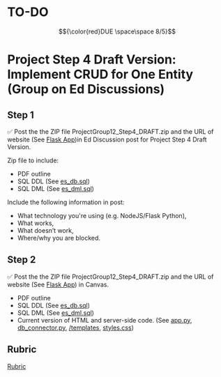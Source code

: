 # TO-DO 
$${\color{red}DUE \space\space 8/5}$$
# Project Step 4 Draft Version: Implement CRUD for One Entity (Group on Ed Discussions)

## Step 1

:white_check_mark: Post the the ZIP file ProjectGroup12_Step4_DRAFT.zip and the URL of website (See [Flask App](https://www.derekrgreene.com/flask/))in Ed Discussion post for Project Step 4 Draft Version. 

Zip file to include:

- PDF outline
- SQL DDL (See [es_db.sql](https://github.com/derekgreene11/CS340/blob/main/flask_proj/database/es_db.sql))
- SQL DML (See [es_dml.sql](https://github.com/derekgreene11/CS340/blob/main/flask_proj/database/es_dml.sql))

Include the following information in post:

- What technology you're using (e.g. NodeJS/Flask Python),
- What works,
- What doesn’t work,
- Where/why you are blocked.

## Step 2
:white_check_mark: Post the the ZIP file ProjectGroup12_Step4_DRAFT.zip and the URL of website (See [Flask App](https://www.derekrgreene.com/flask/)) in Canvas. 

- PDF outline
- SQL DDL (See [es_db.sql](https://github.com/derekgreene11/CS340/blob/main/flask_proj/database/es_db.sql))
- SQL DML (See [es_dml.sql](https://github.com/derekgreene11/CS340/blob/main/flask_proj/database/es_dml.sql))
- Current version of HTML and server-side code. (See [app.py](https://github.com/derekgreene11/CS340/blob/main/flask_proj/app.py), [db_connector.py](https://github.com/derekgreene11/CS340/blob/main/flask_proj/database/db_connector.py), [/templates](https://github.com/derekgreene11/CS340/tree/main/flask_proj/templates), [styles.css](https://github.com/derekgreene11/CS340/blob/main/flask_proj/static/css/styles.css))


## Rubric

[Rubric](https://canvas.oregonstate.edu/courses/1967354/assignments/9690215)